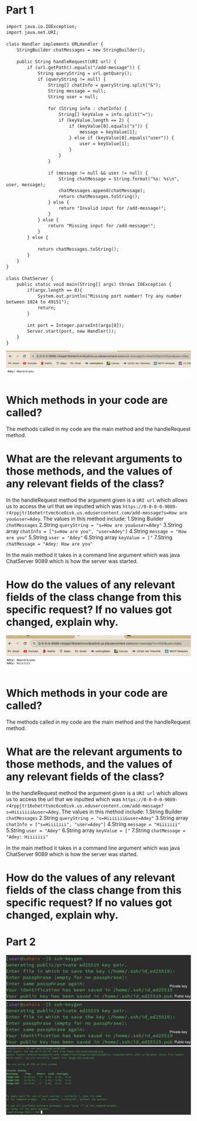 # Part 1

```
import java.io.IOException;
import java.net.URI;

class Handler implements URLHandler {
    StringBuilder chatMessages = new StringBuilder();

    public String handleRequest(URI url) {
        if (url.getPath().equals("/add-message")) {
            String queryString = url.getQuery();
            if (queryString != null) {
                String[] chatInfo = queryString.split("&");
                String message = null;
                String user = null;

                for (String info : chatInfo) {
                    String[] keyValue = info.split("=");
                    if (keyValue.length == 2) {
                        if (keyValue[0].equals("s")) {
                            message = keyValue[1];
                        } else if (keyValue[0].equals("user")) {
                            user = keyValue[1];
                        }
                    }
                }

                if (message != null && user != null) {
                    String chatMessage = String.format("%s: %s\n", user, message);
                    chatMessages.append(chatMessage);
                    return chatMessages.toString();
                } else {
                    return "Invalid input for /add-message!";
                }
            } else {
                return "Missing input for /add-message!";
            }
        } else {
           
            return chatMessages.toString();
        }
    }
}

class ChatServer {
    public static void main(String[] args) throws IOException {
        if(args.length == 0){
            System.out.println("Missing port number! Try any number between 1024 to 49151");
            return;
        }

        int port = Integer.parseInt(args[0]);
        Server.start(port, new Handler());
    }
}
```
![Image](lab-report2-.jpg)

# Which methods in your code are called?

The methods called in my code are the main method and the handleRequest method.


# What are the relevant arguments to those methods, and the values of any relevant fields of the class?

In the handleRequest method the argument given is a `URI url` which allows us to access the url that we inputted which was `https://0-0-0-0-9089-r4rppjtr16ohetrtvmc6ce0ivk.us.edusercontent.com/add-message?s=How are you&user=Adey`.
The values in this method include:
1.String Builder `chatMessages`
2.String `queryString = "s=How are you&user=Adey"`
3.String array `chatInfo = ["s=How are you", "user=Adey"]`
4.String `message = "How are you"`
5.String `user = "Adey"`
6.String array `keyValue = ["`
7.String `chatMessage = "Adey: How are you"`

In the main method it takes in a command line argument which was java ChatServer 9089 which is how the server was started.


# How do the values of any relevant fields of the class change from this specific request? If no values got changed, explain why.





![Image](lab-report2,.jpg)

# Which methods in your code are called?

The methods called in my code are the main method and the handleRequest method.


# What are the relevant arguments to those methods, and the values of any relevant fields of the class?

In the handleRequest method the argument given is a `URI url` which allows us to access the url that we inputted which was `https://0-0-0-0-9089-r4rppjtr16ohetrtvmc6ce0ivk.us.edusercontent.com/add-message?s=Hiiiiiii&user=Adey`.
The values in this method include:
1.String Builder `chatMessages`
2.String `queryString = "s=Hiiiiiii&user=Adey"`
3.String array `chatInfo = ["s=Hiiiiiii", "user=Adey"]`
4.String `message = "Hiiiiiii"`
5.String `user = "Adey"`
6.String array `keyValue = ["`
7.String `chatMessage = "Adey: Hiiiiiii"`


In the main method it takes in a command line argument which was java ChatServer 9089 which is how the server was started.

# How do the values of any relevant fields of the class change from this specific request? If no values got changed, explain why.





# Part 2


![Image](key.jpg)
![Image](key.jpg)
![Image](login.jpg)
